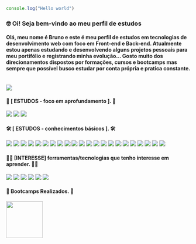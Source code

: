 ```javascript
console.log("Hello world")
```

<h3> 🤓 Oi! Seja bem-vindo ao meu perfil de estudos</h3>

<!--<div align='center'>
    <img src='https://cdn.discordapp.com/attachments/1156087460175040577/1230702316194369587/61c57b5c3a9e8672cd2c8ba3a2729dfc.gif?ex=663447d9&is=6621d2d9&hm=23cb11e495633787527cc21f12de06bac7973b4bd78f4b6da9679da66343455e' height='185px' width='325px'/>
</div>-->

<h4>Olá, meu nome é Bruno e este é meu perfil de estudos em tecnologias de desenvolvimento web com foco em Front-end e Back-end. Atualmente estou apenas estudando e desenvolvendo alguns projetos pessoais para meu portifólio e registrando minha evolução... Gosto muito dos direcionamentos dispostos por formações, cursos e bootcamps mas sempre que possível busco estudar por conta própria e pratica constante.</h4>

<!--<h6>#DesenvolvimentoWeb #FrontEnd #BackEnd #Estudando... #typescript #javascript #python </h6>-->

<!--<div display='flex'>
    <img src="https://img.shields.io/badge/@001.07.22-F3F1EA?style=flat-square&logo=instagram&logoColor=372213">
        <a href='https://www.instagram.com/001.07.22?igsh=MWQyeHA2dm9iNDE3aw==' target='_blank'/>
    </img>
    <img src="https://img.shields.io/badge/Linkedin-F3F1EA?style=flat-square&logo=linkedin&logoColor=372213">
        <a href='#' target='_blank'/>
    </img>
    <img src="https://img.shields.io/badge/Email-F3F1EA?style=flat-square&logo=gmail&logoColor=372213">
        <a href='brunodiasrasquinha@gmail.com' target='_blank'/>
    </img>  
</div>-->
                        
<br/>
<div>
    <img src='https://github-readme-stats.vercel.app/api/top-langs/?username=Bruno-rasq&layout=compact&langs_count=10'/>
</div>

<div>
    <h4> 👾 [ ESTUDOS - foco em aprofundamento ]. 👾</h4>
    <img src='https://img.shields.io/badge/TypeScript-%23181717?style=flat-square&logo=typescript'/>
    <img src='https://img.shields.io/badge/JavaScript-%23181717?style=flat-square&logo=javascript'/>
    <img src='https://img.shields.io/badge/Node.js-%23181717?style=flat-square&logo=node.js'/>
</div>

<div>
   <h4> 🛠️ [ ESTUDOS - conhecimentos básicos ]. 🛠️</h4>
    <img src='https://img.shields.io/badge/Python-%23181717?style=flat-square&logo=python'/>
    <img src='https://custom-icon-badges.demolab.com/badge/SQL-%23181717.svg?logo=database&logoColor=white'/>
    <img src='https://img.shields.io/badge/Git-%23181717?style=flat-square&logo=git'/>
    <img src='https://img.shields.io/badge/Github-%23181717?style=flat-square&logo=Github'/>
   <img src="https://img.shields.io/badge/React-%23181717?style=flat-square&logo=react&logoColor=61DAFB"/>
   <img src='https://img.shields.io/badge/PHP-%23181717?style=flat-square&logo=php'/>
   <img src='https://img.shields.io/badge/HTML5-%23181717?style=flat-square&logo=html5'/>
   <img src='https://img.shields.io/badge/CSS3-%23181717?style=flat-square&logo=css3&logoColor=1572B6'/>
   <img src='https://img.shields.io/badge/Sass-%23181717?style=flat-square&logo=sass'/>
   <img src='https://img.shields.io/badge/Bootstrap-%23181717?style=flat-square&logo=bootstrap'/>
   <img src='https://img.shields.io/badge/Tailwind_CSS-%23181717?style=flat-square&logo=tailwind-css'/>
   <img src='https://img.shields.io/badge/MySQL-%23181717?style=flat-square&logo=mysql'/>
   <img src='https://img.shields.io/badge/-jest-%23181717?style=flat-square&logo=jest&logoColor=white'/>
   <img src='https://img.shields.io/badge/Replit-%23181717?style=flat-square&logo=replit'/>
   <img src='https://img.shields.io/badge/VSCode-%23181717?style=flat-square&logo=visualstudiocode&logoColor=007acc'/>
   <img src='https://img.shields.io/badge/XAMPP-%23181717?style=flat-square&logo=xampp'/>
   <img src='https://img.shields.io/badge/Firebase-%23181717?style=flat-square&logo=firebase'/>
   <img src='https://img.shields.io/badge/Styled--components-%23181717?style=flat-square&logo=styled-components'/>
   <img src='https://img.shields.io/badge/SQLite3-%23181717?style=flat-square&logo=sqlite'/>
   <img src='https://img.shields.io/badge/chatGPT-%23181717?style=flat-square&logo=openai'/>
   <img src='https://img.shields.io/badge/NPM-%23181717?style=flat-square&logo=npm'/>
   <img src='https://img.shields.io/badge/FastAPI-%23181717?style=flat-square&logo=fastapi'/>
</div>

<div>
    <h4> 🧑‍💻 [INTERESSE] ferramentas/tecnologias que tenho interesse em aprender. 🧑‍💻</h4>
    <img src='https://img.shields.io/badge/MongoDB-%23181717?style=flat-square&logo=mongodb'/>
    <img src='https://img.shields.io/badge/Redis-%23181717?style=flat-square&logo=redis'/>
    <img src='https://img.shields.io/badge/Postman-%23181717?style=flat-square&logo=postman'/>
    <img src='https://img.shields.io/badge/Docker-%23181717?style=flat-square&logo=docker'/>
    <img src='https://img.shields.io/badge/PostgreSQL-%23181717?style=flat-square&logo=postgresql'/>
    <img src='https://img.shields.io/badge/Gulp-%23181717?style=flat-square&logo=gulp'/>
</div>

<div>
    <h4> 🦾 Bootcamps Realizados. 🦾 </h4>
    <img src="https://hermes.dio.me/tracks/648ef080-6c4b-4e54-bf72-34f62030f350.png" height="100px"/>
</div>
